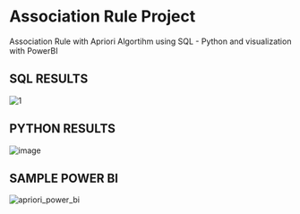 # Association Rule Project 
Association Rule with Apriori Algortihm using SQL - Python and visualization with PowerBI

## SQL RESULTS

![1](https://user-images.githubusercontent.com/63555029/229739567-4cd8d468-6b0b-46d4-bc75-62016a9fa573.png)

## PYTHON RESULTS

![image](https://user-images.githubusercontent.com/63555029/229740334-9ada56c4-57ca-4d02-9f0b-e1ec1bbd10f6.png)

## SAMPLE POWER BI

![apriori_power_bi](https://user-images.githubusercontent.com/63555029/229741819-3e51d053-860c-4b81-85e9-d7049f43bf25.png)
